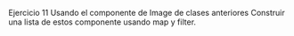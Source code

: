 Ejercicio 11
Usando el componente de Image de clases anteriores
Construir una lista de estos componente usando map y filter.
